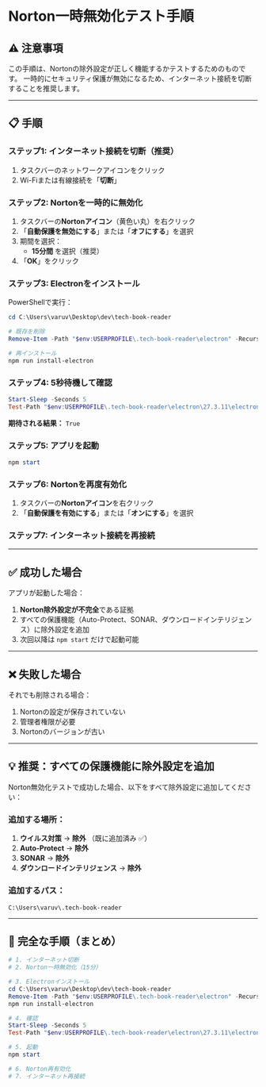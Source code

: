 # Norton一時無効化テスト手順

## ⚠️ 注意事項

この手順は、Nortonの除外設定が正しく機能するかテストするためのものです。
一時的にセキュリティ保護が無効になるため、インターネット接続を切断することを推奨します。

---

## 📋 手順

### ステップ1: インターネット接続を切断（推奨）

1. タスクバーのネットワークアイコンをクリック
2. Wi-Fiまたは有線接続を「**切断**」

### ステップ2: Nortonを一時的に無効化

1. タスクバーの**Nortonアイコン**（黄色い丸）を右クリック
2. 「**自動保護を無効にする**」または「**オフにする**」を選択
3. 期間を選択：
   - **15分間** を選択（推奨）
4. 「**OK**」をクリック

### ステップ3: Electronをインストール

PowerShellで実行：

```powershell
cd C:\Users\varuv\Desktop\dev\tech-book-reader

# 既存を削除
Remove-Item -Path "$env:USERPROFILE\.tech-book-reader\electron" -Recurse -Force -ErrorAction SilentlyContinue

# 再インストール
npm run install-electron
```

### ステップ4: 5秒待機して確認

```powershell
Start-Sleep -Seconds 5
Test-Path "$env:USERPROFILE\.tech-book-reader\electron\27.3.11\electron.exe"
```

**期待される結果：** `True`

### ステップ5: アプリを起動

```powershell
npm start
```

### ステップ6: Nortonを再度有効化

1. タスクバーの**Nortonアイコン**を右クリック
2. 「**自動保護を有効にする**」または「**オンにする**」を選択

### ステップ7: インターネット接続を再接続

---

## ✅ 成功した場合

アプリが起動した場合：

1. **Norton除外設定が不完全**である証拠
2. すべての保護機能（Auto-Protect、SONAR、ダウンロードインテリジェンス）に除外設定を追加
3. 次回以降は `npm start` だけで起動可能

---

## ❌ 失敗した場合

それでも削除される場合：

1. Nortonの設定が保存されていない
2. 管理者権限が必要
3. Nortonのバージョンが古い

---

## 💡 推奨：すべての保護機能に除外設定を追加

Norton無効化テストで成功した場合、以下をすべて除外設定に追加してください：

### 追加する場所：

1. **ウイルス対策** → **除外** （既に追加済み ✅）
2. **Auto-Protect** → **除外**
3. **SONAR** → **除外**
4. **ダウンロードインテリジェンス** → **除外**

### 追加するパス：

```
C:\Users\varuv\.tech-book-reader
```

---

## 🚀 完全な手順（まとめ）

```powershell
# 1. インターネット切断
# 2. Norton一時無効化（15分）

# 3. Electronインストール
cd C:\Users\varuv\Desktop\dev\tech-book-reader
Remove-Item -Path "$env:USERPROFILE\.tech-book-reader\electron" -Recurse -Force -ErrorAction SilentlyContinue
npm run install-electron

# 4. 確認
Start-Sleep -Seconds 5
Test-Path "$env:USERPROFILE\.tech-book-reader\electron\27.3.11\electron.exe"

# 5. 起動
npm start

# 6. Norton再有効化
# 7. インターネット再接続
```

